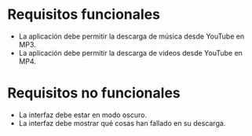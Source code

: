 # Requisitos funcionales

- La aplicación debe permitir la descarga de música desde YouTube en MP3.
- La aplicación debe permitir la descarga de videos desde YouTube en MP4.

# Requisitos no funcionales

- La interfaz debe estar en modo oscuro.
- La interfaz debe mostrar qué cosas han fallado en su descarga.
